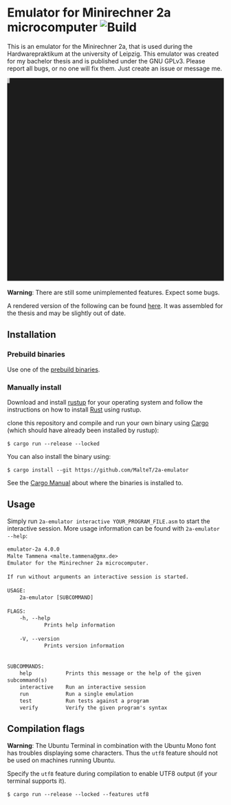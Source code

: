 
# Emulator for Minirechner 2a microcomputer ![Build](https://github.com/MalteT/2a-emulator/workflows/Build/badge.svg)

This is an emulator for the Minirechner 2a, that is used during the Hardwarepraktikum at the university of Leipzig. This emulator was created for my bachelor thesis and is published under the GNU GPLv3. Please report all bugs, or no one will fix them. Just create an issue or message me.

![Demo Session](./static/demo.svg)

**Warning**: There are still some unimplemented features. Expect some bugs.

A rendered version of the following can be found [here](./Benutzerhandbuch.pdf). It was assembled for the thesis and may be slightly out of date.


## Installation

### Prebuild binaries

Use one of the [prebuild binaries](https://github.com/MalteT/2a-emulator/releases).

### Manually install

Download and install [rustup](https://rustup.rs/) for your operating system and follow the instructions on how to install [Rust](https://www.rust-lang.org/) using rustup.

clone this repository and compile and run your own binary using [Cargo](https://github.com/rust-lang/cargo) (which should have already been installed by rustup):
```console
$ cargo run --release --locked
```

You can also install the binary using:
```console
$ cargo install --git https://github.com/MalteT/2a-emulator
```
See the [Cargo Manual](https://doc.rust-lang.org/cargo/commands/cargo-install.html?highlight=install#cargo-install) about where the binaries is installed to.

## Usage

Simply run `2a-emulator interactive YOUR_PROGRAM_FILE.asm` to start the interactive session. More usage information can be found with `2a-emulator --help`:
```text
emulator-2a 4.0.0
Malte Tammena <malte.tammena@gmx.de>
Emulator for the Minirechner 2a microcomputer.

If run without arguments an interactive session is started.

USAGE:
    2a-emulator [SUBCOMMAND]

FLAGS:
    -h, --help
            Prints help information

    -V, --version
            Prints version information


SUBCOMMANDS:
    help           Prints this message or the help of the given subcommand(s)
    interactive    Run an interactive session
    run            Run a single emulation
    test           Run tests against a program
    verify         Verify the given program's syntax
```

## Compilation flags

**Warning**: The Ubuntu Terminal in combination with the Ubuntu Mono font has troubles displaying some characters. Thus the `utf8` feature should not be used on machines running Ubuntu.

Specify the `utf8` feature during compilation to enable UTF8 output (if your terminal supports it).
```console
$ cargo run --release --locked --features utf8
```
